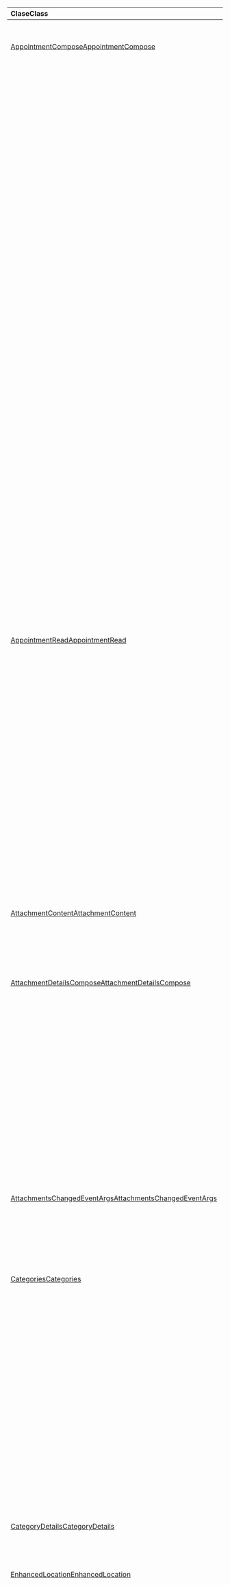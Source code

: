 | <span data-ttu-id="c6b7f-101">Clase</span><span class="sxs-lookup"><span data-stu-id="c6b7f-101">Class</span></span> | <span data-ttu-id="c6b7f-102">Campos</span><span class="sxs-lookup"><span data-stu-id="c6b7f-102">Fields</span></span> | <span data-ttu-id="c6b7f-103">Descripción</span><span class="sxs-lookup"><span data-stu-id="c6b7f-103">Description</span></span> |
|:---|:---|:---|
|[<span data-ttu-id="c6b7f-104">AppointmentCompose</span><span class="sxs-lookup"><span data-stu-id="c6b7f-104">AppointmentCompose</span></span>](/javascript/api/outlook/outlook.appointmentcompose)|[<span data-ttu-id="c6b7f-105">addFileAttachmentFromBase64Async(base64File: string, attachmentName: string, callback?: (asyncResult: Office.AsyncResult <string> ) => void)</span><span class="sxs-lookup"><span data-stu-id="c6b7f-105">addFileAttachmentFromBase64Async(base64File: string, attachmentName: string, callback?: (asyncResult: Office.AsyncResult<string>) => void)</span></span>](/javascript/api/outlook/outlook.appointmentcompose#addfileattachmentfrombase64async-base64file--attachmentname--callback--asyncresult-)|<span data-ttu-id="c6b7f-106">Agrega un archivo a un mensaje o cita como datos adjuntos.</span><span class="sxs-lookup"><span data-stu-id="c6b7f-106">Adds a file to a message or appointment as an attachment.</span></span>|
||[<span data-ttu-id="c6b7f-107">addFileAttachmentFromBase64Async(base64File: string, attachmentName: string, options: Office.AsyncContextOptions & { isInline: boolean }, callback?: (asyncResult: Office.AsyncResult <string> ) => void)</span><span class="sxs-lookup"><span data-stu-id="c6b7f-107">addFileAttachmentFromBase64Async(base64File: string, attachmentName: string, options: Office.AsyncContextOptions &  { isInline: boolean }, callback?: (asyncResult: Office.AsyncResult<string>) => void)</span></span>](/javascript/api/outlook/outlook.appointmentcompose#addfileattachmentfrombase64async-base64file--attachmentname--options--isinline--callback--asyncresult-)|<span data-ttu-id="c6b7f-108">Agrega un archivo a un mensaje o cita como datos adjuntos.</span><span class="sxs-lookup"><span data-stu-id="c6b7f-108">Adds a file to a message or appointment as an attachment.</span></span>|
||[<span data-ttu-id="c6b7f-109">categorías</span><span class="sxs-lookup"><span data-stu-id="c6b7f-109">categories</span></span>](/javascript/api/outlook/outlook.appointmentcompose#categories)|<span data-ttu-id="c6b7f-110">Obtiene un objeto que proporciona métodos para administrar las categorías del elemento.</span><span class="sxs-lookup"><span data-stu-id="c6b7f-110">Gets an object that provides methods for managing the item's categories.</span></span>|
||[<span data-ttu-id="c6b7f-111">enhancedLocation</span><span class="sxs-lookup"><span data-stu-id="c6b7f-111">enhancedLocation</span></span>](/javascript/api/outlook/outlook.appointmentcompose#enhancedlocation)|<span data-ttu-id="c6b7f-112">Obtiene o establece las ubicaciones de la cita.</span><span class="sxs-lookup"><span data-stu-id="c6b7f-112">Gets or sets the locations of the appointment.</span></span>|
||[<span data-ttu-id="c6b7f-113">getAttachmentContentAsync(attachmentId: string, callback?: (asyncResult: Office.AsyncResult <AttachmentContent> ) => void)</span><span class="sxs-lookup"><span data-stu-id="c6b7f-113">getAttachmentContentAsync(attachmentId: string, callback?: (asyncResult: Office.AsyncResult<AttachmentContent>) => void)</span></span>](/javascript/api/outlook/outlook.appointmentcompose#getattachmentcontentasync-attachmentid--callback--asyncresult-)|<span data-ttu-id="c6b7f-114">Obtiene datos adjuntos de un mensaje o cita y lo devuelve como `AttachmentContent` un objeto.</span><span class="sxs-lookup"><span data-stu-id="c6b7f-114">Gets an attachment from a message or appointment and returns it as an `AttachmentContent` object.</span></span>|
||[<span data-ttu-id="c6b7f-115">getAttachmentContentAsync(attachmentId: string, options: Office.AsyncContextOptions, callback?: (asyncResult: Office.AsyncResult <AttachmentContent> ) => void)</span><span class="sxs-lookup"><span data-stu-id="c6b7f-115">getAttachmentContentAsync(attachmentId: string, options: Office.AsyncContextOptions, callback?: (asyncResult: Office.AsyncResult<AttachmentContent>) => void)</span></span>](/javascript/api/outlook/outlook.appointmentcompose#getattachmentcontentasync-attachmentid--options--callback--asyncresult-)|<span data-ttu-id="c6b7f-116">Obtiene datos adjuntos de un mensaje o cita y lo devuelve como `AttachmentContent` un objeto.</span><span class="sxs-lookup"><span data-stu-id="c6b7f-116">Gets an attachment from a message or appointment and returns it as an `AttachmentContent` object.</span></span>|
||<span data-ttu-id="c6b7f-117">[getAttachmentsAsync(callback?: (asyncResult: Office.AsyncResult<AttachmentDetailsCompose[]>) => void)](/javascript/api/outlook/outlook.appointmentcompose#getattachmentsasync-callback--asyncresult-)</span><span class="sxs-lookup"><span data-stu-id="c6b7f-117">[getAttachmentsAsync(callback?: (asyncResult: Office.AsyncResult<AttachmentDetailsCompose[]>) => void)](/javascript/api/outlook/outlook.appointmentcompose#getattachmentsasync-callback--asyncresult-)</span></span>|<span data-ttu-id="c6b7f-118">Obtiene los datos adjuntos del elemento como una matriz.</span><span class="sxs-lookup"><span data-stu-id="c6b7f-118">Gets the item's attachments as an array.</span></span>|
||<span data-ttu-id="c6b7f-119">[getAttachmentsAsync(options: Office.AsyncContextOptions, callback?: (asyncResult: Office.AsyncResult<AttachmentDetailsCompose[]>) => void)](/javascript/api/outlook/outlook.appointmentcompose#getattachmentsasync-options--callback--asyncresult-)</span><span class="sxs-lookup"><span data-stu-id="c6b7f-119">[getAttachmentsAsync(options: Office.AsyncContextOptions, callback?: (asyncResult: Office.AsyncResult<AttachmentDetailsCompose[]>) => void)](/javascript/api/outlook/outlook.appointmentcompose#getattachmentsasync-options--callback--asyncresult-)</span></span>|<span data-ttu-id="c6b7f-120">Obtiene los datos adjuntos del elemento como una matriz.</span><span class="sxs-lookup"><span data-stu-id="c6b7f-120">Gets the item's attachments as an array.</span></span>|
||[<span data-ttu-id="c6b7f-121">getItemIdAsync(callback: (asyncResult: Office.AsyncResult <string> ) => void)</span><span class="sxs-lookup"><span data-stu-id="c6b7f-121">getItemIdAsync(callback: (asyncResult: Office.AsyncResult<string>) => void)</span></span>](/javascript/api/outlook/outlook.appointmentcompose#getitemidasync-callback--asyncresult-)|<span data-ttu-id="c6b7f-122">Obtiene de forma asincrónica el identificador de un elemento guardado.</span><span class="sxs-lookup"><span data-stu-id="c6b7f-122">Asynchronously gets the ID of a saved item.</span></span>|
||[<span data-ttu-id="c6b7f-123">getItemIdAsync(options: Office.AsyncContextOptions, callback: (asyncResult: Office.AsyncResult <string> ) => void)</span><span class="sxs-lookup"><span data-stu-id="c6b7f-123">getItemIdAsync(options: Office.AsyncContextOptions, callback: (asyncResult: Office.AsyncResult<string>) => void)</span></span>](/javascript/api/outlook/outlook.appointmentcompose#getitemidasync-options--callback--asyncresult-)|<span data-ttu-id="c6b7f-124">Obtiene de forma asincrónica el identificador de un elemento guardado.</span><span class="sxs-lookup"><span data-stu-id="c6b7f-124">Asynchronously gets the ID of a saved item.</span></span>|
||[<span data-ttu-id="c6b7f-125">getSharedPropertiesAsync(callback: (asyncResult: Office.AsyncResult <SharedProperties> ) => void)</span><span class="sxs-lookup"><span data-stu-id="c6b7f-125">getSharedPropertiesAsync(callback: (asyncResult: Office.AsyncResult<SharedProperties>) => void)</span></span>](/javascript/api/outlook/outlook.appointmentcompose#getsharedpropertiesasync-callback--asyncresult-)|<span data-ttu-id="c6b7f-126">Obtiene las propiedades de una cita o mensaje en una carpeta compartida.</span><span class="sxs-lookup"><span data-stu-id="c6b7f-126">Gets the properties of an appointment or message in a shared folder.</span></span>|
||[<span data-ttu-id="c6b7f-127">getSharedPropertiesAsync(options: Office.AsyncContextOptions, callback: (asyncResult: Office.AsyncResult <SharedProperties> ) => void)</span><span class="sxs-lookup"><span data-stu-id="c6b7f-127">getSharedPropertiesAsync(options: Office.AsyncContextOptions, callback: (asyncResult: Office.AsyncResult<SharedProperties>) => void)</span></span>](/javascript/api/outlook/outlook.appointmentcompose#getsharedpropertiesasync-options--callback--asyncresult-)|<span data-ttu-id="c6b7f-128">Obtiene las propiedades de una cita o mensaje en una carpeta compartida.</span><span class="sxs-lookup"><span data-stu-id="c6b7f-128">Gets the properties of an appointment or message in a shared folder.</span></span>|
|[<span data-ttu-id="c6b7f-129">AppointmentRead</span><span class="sxs-lookup"><span data-stu-id="c6b7f-129">AppointmentRead</span></span>](/javascript/api/outlook/outlook.appointmentread)|[<span data-ttu-id="c6b7f-130">categorías</span><span class="sxs-lookup"><span data-stu-id="c6b7f-130">categories</span></span>](/javascript/api/outlook/outlook.appointmentread#categories)|<span data-ttu-id="c6b7f-131">Obtiene un objeto que proporciona métodos para administrar las categorías del elemento.</span><span class="sxs-lookup"><span data-stu-id="c6b7f-131">Gets an object that provides methods for managing the item's categories.</span></span>|
||[<span data-ttu-id="c6b7f-132">enhancedLocation</span><span class="sxs-lookup"><span data-stu-id="c6b7f-132">enhancedLocation</span></span>](/javascript/api/outlook/outlook.appointmentread#enhancedlocation)|<span data-ttu-id="c6b7f-133">Obtiene las ubicaciones de una cita.</span><span class="sxs-lookup"><span data-stu-id="c6b7f-133">Gets the locations of an appointment.</span></span>|
||[<span data-ttu-id="c6b7f-134">getAttachmentContentAsync(attachmentId: string, callback?: (asyncResult: Office.AsyncResult <AttachmentContent> ) => void)</span><span class="sxs-lookup"><span data-stu-id="c6b7f-134">getAttachmentContentAsync(attachmentId: string, callback?: (asyncResult: Office.AsyncResult<AttachmentContent>) => void)</span></span>](/javascript/api/outlook/outlook.appointmentread#getattachmentcontentasync-attachmentid--callback--asyncresult-)|<span data-ttu-id="c6b7f-135">Obtiene datos adjuntos de un mensaje o cita y lo devuelve como `AttachmentContent` un objeto.</span><span class="sxs-lookup"><span data-stu-id="c6b7f-135">Gets an attachment from a message or appointment and returns it as an `AttachmentContent` object.</span></span>|
||[<span data-ttu-id="c6b7f-136">getAttachmentContentAsync(attachmentId: string, options: Office.AsyncContextOptions, callback?: (asyncResult: Office.AsyncResult <AttachmentContent> ) => void)</span><span class="sxs-lookup"><span data-stu-id="c6b7f-136">getAttachmentContentAsync(attachmentId: string, options: Office.AsyncContextOptions, callback?: (asyncResult: Office.AsyncResult<AttachmentContent>) => void)</span></span>](/javascript/api/outlook/outlook.appointmentread#getattachmentcontentasync-attachmentid--options--callback--asyncresult-)|<span data-ttu-id="c6b7f-137">Obtiene datos adjuntos de un mensaje o cita y lo devuelve como `AttachmentContent` un objeto.</span><span class="sxs-lookup"><span data-stu-id="c6b7f-137">Gets an attachment from a message or appointment and returns it as an `AttachmentContent` object.</span></span>|
||[<span data-ttu-id="c6b7f-138">getSharedPropertiesAsync(callback: (asyncResult: Office.AsyncResult <SharedProperties> ) => void)</span><span class="sxs-lookup"><span data-stu-id="c6b7f-138">getSharedPropertiesAsync(callback: (asyncResult: Office.AsyncResult<SharedProperties>) => void)</span></span>](/javascript/api/outlook/outlook.appointmentread#getsharedpropertiesasync-callback--asyncresult-)|<span data-ttu-id="c6b7f-139">Obtiene las propiedades de una cita o mensaje en una carpeta compartida.</span><span class="sxs-lookup"><span data-stu-id="c6b7f-139">Gets the properties of an appointment or message in a shared folder.</span></span>|
||[<span data-ttu-id="c6b7f-140">getSharedPropertiesAsync(options: Office.AsyncContextOptions, callback: (asyncResult: Office.AsyncResult <SharedProperties> ) => void)</span><span class="sxs-lookup"><span data-stu-id="c6b7f-140">getSharedPropertiesAsync(options: Office.AsyncContextOptions, callback: (asyncResult: Office.AsyncResult<SharedProperties>) => void)</span></span>](/javascript/api/outlook/outlook.appointmentread#getsharedpropertiesasync-options--callback--asyncresult-)|<span data-ttu-id="c6b7f-141">Obtiene las propiedades de una cita o mensaje en una carpeta compartida.</span><span class="sxs-lookup"><span data-stu-id="c6b7f-141">Gets the properties of an appointment or message in a shared folder.</span></span>|
|[<span data-ttu-id="c6b7f-142">AttachmentContent</span><span class="sxs-lookup"><span data-stu-id="c6b7f-142">AttachmentContent</span></span>](/javascript/api/outlook/outlook.attachmentcontent)|[<span data-ttu-id="c6b7f-143">content</span><span class="sxs-lookup"><span data-stu-id="c6b7f-143">content</span></span>](/javascript/api/outlook/outlook.attachmentcontent#content)|<span data-ttu-id="c6b7f-144">El contenido de un archivo adjunto como una cadena.</span><span class="sxs-lookup"><span data-stu-id="c6b7f-144">The content of an attachment as a string.</span></span>|
||[<span data-ttu-id="c6b7f-145">format</span><span class="sxs-lookup"><span data-stu-id="c6b7f-145">format</span></span>](/javascript/api/outlook/outlook.attachmentcontent#format)|<span data-ttu-id="c6b7f-146">Formato de cadena que se va a usar para el contenido de los datos adjuntos.</span><span class="sxs-lookup"><span data-stu-id="c6b7f-146">The string format to use for an attachment's content.</span></span>|
|[<span data-ttu-id="c6b7f-147">AttachmentDetailsCompose</span><span class="sxs-lookup"><span data-stu-id="c6b7f-147">AttachmentDetailsCompose</span></span>](/javascript/api/outlook/outlook.attachmentdetailscompose)|[<span data-ttu-id="c6b7f-148">attachmentType</span><span class="sxs-lookup"><span data-stu-id="c6b7f-148">attachmentType</span></span>](/javascript/api/outlook/outlook.attachmentdetailscompose#attachmenttype)|<span data-ttu-id="c6b7f-149">Obtiene un valor que indica el tipo de los datos adjuntos.</span><span class="sxs-lookup"><span data-stu-id="c6b7f-149">Gets a value that indicates the type of an attachment.</span></span>|
||[<span data-ttu-id="c6b7f-150">id</span><span class="sxs-lookup"><span data-stu-id="c6b7f-150">id</span></span>](/javascript/api/outlook/outlook.attachmentdetailscompose#id)|<span data-ttu-id="c6b7f-151">Obtiene el índice de los datos adjuntos.</span><span class="sxs-lookup"><span data-stu-id="c6b7f-151">Gets the index of the attachment.</span></span>|
||[<span data-ttu-id="c6b7f-152">isInline</span><span class="sxs-lookup"><span data-stu-id="c6b7f-152">isInline</span></span>](/javascript/api/outlook/outlook.attachmentdetailscompose#isinline)|<span data-ttu-id="c6b7f-153">Obtiene un valor que indica si se deben mostrar los datos adjuntos en el cuerpo del elemento.</span><span class="sxs-lookup"><span data-stu-id="c6b7f-153">Gets a value that indicates whether the attachment should be displayed in the body of the item.</span></span>|
||[<span data-ttu-id="c6b7f-154">name</span><span class="sxs-lookup"><span data-stu-id="c6b7f-154">name</span></span>](/javascript/api/outlook/outlook.attachmentdetailscompose#name)|<span data-ttu-id="c6b7f-155">Obtiene el nombre de los datos adjuntos</span><span class="sxs-lookup"><span data-stu-id="c6b7f-155">Gets the name of the attachment.</span></span>|
||[<span data-ttu-id="c6b7f-156">size</span><span class="sxs-lookup"><span data-stu-id="c6b7f-156">size</span></span>](/javascript/api/outlook/outlook.attachmentdetailscompose#size)|<span data-ttu-id="c6b7f-157">Obtiene el tamaño de los datos adjuntos en bytes.</span><span class="sxs-lookup"><span data-stu-id="c6b7f-157">Gets the size of the attachment in bytes.</span></span>|
||[<span data-ttu-id="c6b7f-158">url</span><span class="sxs-lookup"><span data-stu-id="c6b7f-158">url</span></span>](/javascript/api/outlook/outlook.attachmentdetailscompose#url)|<span data-ttu-id="c6b7f-159">Obtiene la dirección URL de los datos adjuntos si su tipo es `MailboxEnums.AttachmentType.Cloud` .</span><span class="sxs-lookup"><span data-stu-id="c6b7f-159">Gets the url of the attachment if its type is `MailboxEnums.AttachmentType.Cloud`.</span></span>|
|[<span data-ttu-id="c6b7f-160">AttachmentsChangedEventArgs</span><span class="sxs-lookup"><span data-stu-id="c6b7f-160">AttachmentsChangedEventArgs</span></span>](/javascript/api/outlook/outlook.attachmentschangedeventargs)|[<span data-ttu-id="c6b7f-161">attachmentDetails</span><span class="sxs-lookup"><span data-stu-id="c6b7f-161">attachmentDetails</span></span>](/javascript/api/outlook/outlook.attachmentschangedeventargs#attachmentdetails)||
||[<span data-ttu-id="c6b7f-162">attachmentStatus</span><span class="sxs-lookup"><span data-stu-id="c6b7f-162">attachmentStatus</span></span>](/javascript/api/outlook/outlook.attachmentschangedeventargs#attachmentstatus)|<span data-ttu-id="c6b7f-163">Obtiene si los datos adjuntos se agregaron o quitaron.</span><span class="sxs-lookup"><span data-stu-id="c6b7f-163">Gets whether the attachments were added or removed.</span></span>|
||[<span data-ttu-id="c6b7f-164">type</span><span class="sxs-lookup"><span data-stu-id="c6b7f-164">type</span></span>](/javascript/api/outlook/outlook.attachmentschangedeventargs#type)|<span data-ttu-id="c6b7f-165">Obtiene el tipo del evento.</span><span class="sxs-lookup"><span data-stu-id="c6b7f-165">Gets the type of the event.</span></span>|
|[<span data-ttu-id="c6b7f-166">Categories</span><span class="sxs-lookup"><span data-stu-id="c6b7f-166">Categories</span></span>](/javascript/api/outlook/outlook.categories)|<span data-ttu-id="c6b7f-167">[addAsync(categories: string[], callback?: (asyncResult: Office.AsyncResult <void> ) => void)](/javascript/api/outlook/outlook.categories#addasync-categories--callback--asyncresult-)</span><span class="sxs-lookup"><span data-stu-id="c6b7f-167">[addAsync(categories: string[], callback?: (asyncResult: Office.AsyncResult<void>) => void)](/javascript/api/outlook/outlook.categories#addasync-categories--callback--asyncresult-)</span></span>|<span data-ttu-id="c6b7f-168">Agrega categorías a un elemento.</span><span class="sxs-lookup"><span data-stu-id="c6b7f-168">Adds categories to an item.</span></span>|
||<span data-ttu-id="c6b7f-169">[addAsync(categories: string[], options: Office.AsyncContextOptions, callback?: (asyncResult: Office.AsyncResult <void> ) => void)](/javascript/api/outlook/outlook.categories#addasync-categories--options--callback--asyncresult-)</span><span class="sxs-lookup"><span data-stu-id="c6b7f-169">[addAsync(categories: string[], options: Office.AsyncContextOptions, callback?: (asyncResult: Office.AsyncResult<void>) => void)](/javascript/api/outlook/outlook.categories#addasync-categories--options--callback--asyncresult-)</span></span>|<span data-ttu-id="c6b7f-170">Agrega categorías a un elemento.</span><span class="sxs-lookup"><span data-stu-id="c6b7f-170">Adds categories to an item.</span></span>|
||<span data-ttu-id="c6b7f-171">[getAsync(callback: (asyncResult: Office.AsyncResult<CategoryDetails[]>) => void)](/javascript/api/outlook/outlook.categories#getasync-callback--asyncresult-)</span><span class="sxs-lookup"><span data-stu-id="c6b7f-171">[getAsync(callback: (asyncResult: Office.AsyncResult<CategoryDetails[]>) => void)](/javascript/api/outlook/outlook.categories#getasync-callback--asyncresult-)</span></span>|<span data-ttu-id="c6b7f-172">Obtiene las categorías de un elemento.</span><span class="sxs-lookup"><span data-stu-id="c6b7f-172">Gets an item's categories.</span></span>|
||<span data-ttu-id="c6b7f-173">[getAsync(options: Office.AsyncContextOptions, callback: (asyncResult: Office.AsyncResult<CategoryDetails[]>) => void)](/javascript/api/outlook/outlook.categories#getasync-options--callback--asyncresult-)</span><span class="sxs-lookup"><span data-stu-id="c6b7f-173">[getAsync(options: Office.AsyncContextOptions, callback: (asyncResult: Office.AsyncResult<CategoryDetails[]>) => void)](/javascript/api/outlook/outlook.categories#getasync-options--callback--asyncresult-)</span></span>|<span data-ttu-id="c6b7f-174">Obtiene las categorías de un elemento.</span><span class="sxs-lookup"><span data-stu-id="c6b7f-174">Gets an item's categories.</span></span>|
||<span data-ttu-id="c6b7f-175">[removeAsync(categories: string[], callback?: (asyncResult: Office.AsyncResult <void> ) => void)](/javascript/api/outlook/outlook.categories#removeasync-categories--callback--asyncresult-)</span><span class="sxs-lookup"><span data-stu-id="c6b7f-175">[removeAsync(categories: string[], callback?: (asyncResult: Office.AsyncResult<void>) => void)](/javascript/api/outlook/outlook.categories#removeasync-categories--callback--asyncresult-)</span></span>|<span data-ttu-id="c6b7f-176">Quita categorías de un elemento.</span><span class="sxs-lookup"><span data-stu-id="c6b7f-176">Removes categories from an item.</span></span>|
||<span data-ttu-id="c6b7f-177">[removeAsync(categories: string[], options: Office.AsyncContextOptions, callback?: (asyncResult: Office.AsyncResult <void> ) => void)](/javascript/api/outlook/outlook.categories#removeasync-categories--options--callback--asyncresult-)</span><span class="sxs-lookup"><span data-stu-id="c6b7f-177">[removeAsync(categories: string[], options: Office.AsyncContextOptions, callback?: (asyncResult: Office.AsyncResult<void>) => void)](/javascript/api/outlook/outlook.categories#removeasync-categories--options--callback--asyncresult-)</span></span>|<span data-ttu-id="c6b7f-178">Quita categorías de un elemento.</span><span class="sxs-lookup"><span data-stu-id="c6b7f-178">Removes categories from an item.</span></span>|
|[<span data-ttu-id="c6b7f-179">CategoryDetails</span><span class="sxs-lookup"><span data-stu-id="c6b7f-179">CategoryDetails</span></span>](/javascript/api/outlook/outlook.categorydetails)|[<span data-ttu-id="c6b7f-180">color</span><span class="sxs-lookup"><span data-stu-id="c6b7f-180">color</span></span>](/javascript/api/outlook/outlook.categorydetails#color)|<span data-ttu-id="c6b7f-181">Color de la categoría.</span><span class="sxs-lookup"><span data-stu-id="c6b7f-181">The color of the category.</span></span>|
||[<span data-ttu-id="c6b7f-182">displayName</span><span class="sxs-lookup"><span data-stu-id="c6b7f-182">displayName</span></span>](/javascript/api/outlook/outlook.categorydetails#displayname)|<span data-ttu-id="c6b7f-183">Nombre de la categoría.</span><span class="sxs-lookup"><span data-stu-id="c6b7f-183">The name of the category.</span></span>|
|[<span data-ttu-id="c6b7f-184">EnhancedLocation</span><span class="sxs-lookup"><span data-stu-id="c6b7f-184">EnhancedLocation</span></span>](/javascript/api/outlook/outlook.enhancedlocation)|<span data-ttu-id="c6b7f-185">[addAsync(locationIdentifiers: LocationIdentifier[], callback?: (asyncResult: Office.AsyncResult <void> ) => void)](/javascript/api/outlook/outlook.enhancedlocation#addasync-locationidentifiers--callback--asyncresult-)</span><span class="sxs-lookup"><span data-stu-id="c6b7f-185">[addAsync(locationIdentifiers: LocationIdentifier[], callback?: (asyncResult: Office.AsyncResult<void>) => void)](/javascript/api/outlook/outlook.enhancedlocation#addasync-locationidentifiers--callback--asyncresult-)</span></span>|<span data-ttu-id="c6b7f-186">Se agrega al conjunto de ubicaciones asociadas con la cita.</span><span class="sxs-lookup"><span data-stu-id="c6b7f-186">Adds to the set of locations associated with the appointment.</span></span>|
||<span data-ttu-id="c6b7f-187">[addAsync(locationIdentifiers: LocationIdentifier[], opciones: Office.AsyncContextOptions, callback?: (asyncResult: Office.AsyncResult <void> ) => void)](/javascript/api/outlook/outlook.enhancedlocation#addasync-locationidentifiers--options--callback--asyncresult-)</span><span class="sxs-lookup"><span data-stu-id="c6b7f-187">[addAsync(locationIdentifiers: LocationIdentifier[], options: Office.AsyncContextOptions, callback?: (asyncResult: Office.AsyncResult<void>) => void)](/javascript/api/outlook/outlook.enhancedlocation#addasync-locationidentifiers--options--callback--asyncresult-)</span></span>|<span data-ttu-id="c6b7f-188">Se agrega al conjunto de ubicaciones asociadas con la cita.</span><span class="sxs-lookup"><span data-stu-id="c6b7f-188">Adds to the set of locations associated with the appointment.</span></span>|
||<span data-ttu-id="c6b7f-189">[getAsync(callback?: (asyncResult: Office.AsyncResult<LocationDetails[]>) => void)](/javascript/api/outlook/outlook.enhancedlocation#getasync-callback--asyncresult-)</span><span class="sxs-lookup"><span data-stu-id="c6b7f-189">[getAsync(callback?: (asyncResult: Office.AsyncResult<LocationDetails[]>) => void)](/javascript/api/outlook/outlook.enhancedlocation#getasync-callback--asyncresult-)</span></span>|<span data-ttu-id="c6b7f-190">Obtiene el conjunto de ubicaciones asociadas a la cita.</span><span class="sxs-lookup"><span data-stu-id="c6b7f-190">Gets the set of locations associated with the appointment.</span></span>|
||<span data-ttu-id="c6b7f-191">[getAsync(options: Office.AsyncContextOptions, callback?: (asyncResult: Office.AsyncResult<LocationDetails[]>) => void)](/javascript/api/outlook/outlook.enhancedlocation#getasync-options--callback--asyncresult-)</span><span class="sxs-lookup"><span data-stu-id="c6b7f-191">[getAsync(options: Office.AsyncContextOptions, callback?: (asyncResult: Office.AsyncResult<LocationDetails[]>) => void)](/javascript/api/outlook/outlook.enhancedlocation#getasync-options--callback--asyncresult-)</span></span>|<span data-ttu-id="c6b7f-192">Obtiene el conjunto de ubicaciones asociadas a la cita.</span><span class="sxs-lookup"><span data-stu-id="c6b7f-192">Gets the set of locations associated with the appointment.</span></span>|
||<span data-ttu-id="c6b7f-193">[removeAsync(locationIdentifiers: LocationIdentifier[], callback?: (asyncResult: Office.AsyncResult <void> ) => void)](/javascript/api/outlook/outlook.enhancedlocation#removeasync-locationidentifiers--callback--asyncresult-)</span><span class="sxs-lookup"><span data-stu-id="c6b7f-193">[removeAsync(locationIdentifiers: LocationIdentifier[], callback?: (asyncResult: Office.AsyncResult<void>) => void)](/javascript/api/outlook/outlook.enhancedlocation#removeasync-locationidentifiers--callback--asyncresult-)</span></span>|<span data-ttu-id="c6b7f-194">Quita el conjunto de ubicaciones asociadas a la cita.</span><span class="sxs-lookup"><span data-stu-id="c6b7f-194">Removes the set of locations associated with the appointment.</span></span>|
||<span data-ttu-id="c6b7f-195">[removeAsync(locationIdentifiers: LocationIdentifier[], opciones: Office.AsyncContextOptions, callback?: (asyncResult: Office.AsyncResult <void> ) => void)](/javascript/api/outlook/outlook.enhancedlocation#removeasync-locationidentifiers--options--callback--asyncresult-)</span><span class="sxs-lookup"><span data-stu-id="c6b7f-195">[removeAsync(locationIdentifiers: LocationIdentifier[], options: Office.AsyncContextOptions, callback?: (asyncResult: Office.AsyncResult<void>) => void)](/javascript/api/outlook/outlook.enhancedlocation#removeasync-locationidentifiers--options--callback--asyncresult-)</span></span>|<span data-ttu-id="c6b7f-196">Quita el conjunto de ubicaciones asociadas a la cita.</span><span class="sxs-lookup"><span data-stu-id="c6b7f-196">Removes the set of locations associated with the appointment.</span></span>|
|[<span data-ttu-id="c6b7f-197">EnhancedLocationsChangedEventArgs</span><span class="sxs-lookup"><span data-stu-id="c6b7f-197">EnhancedLocationsChangedEventArgs</span></span>](/javascript/api/outlook/outlook.enhancedlocationschangedeventargs)|[<span data-ttu-id="c6b7f-198">enhancedLocations</span><span class="sxs-lookup"><span data-stu-id="c6b7f-198">enhancedLocations</span></span>](/javascript/api/outlook/outlook.enhancedlocationschangedeventargs#enhancedlocations)|<span data-ttu-id="c6b7f-199">Obtiene el conjunto de ubicaciones mejoradas.</span><span class="sxs-lookup"><span data-stu-id="c6b7f-199">Gets the set of enhanced locations.</span></span>|
||[<span data-ttu-id="c6b7f-200">type</span><span class="sxs-lookup"><span data-stu-id="c6b7f-200">type</span></span>](/javascript/api/outlook/outlook.enhancedlocationschangedeventargs#type)|<span data-ttu-id="c6b7f-201">Obtiene el tipo del evento.</span><span class="sxs-lookup"><span data-stu-id="c6b7f-201">Gets the type of the event.</span></span>|
|[<span data-ttu-id="c6b7f-202">InternetHeaders</span><span class="sxs-lookup"><span data-stu-id="c6b7f-202">InternetHeaders</span></span>](/javascript/api/outlook/outlook.internetheaders)|<span data-ttu-id="c6b7f-203">[getAsync(names: string[], callback?: (asyncResult: Office.AsyncResult <InternetHeaders> ) => void)](/javascript/api/outlook/outlook.internetheaders#getasync-names--callback--asyncresult-)</span><span class="sxs-lookup"><span data-stu-id="c6b7f-203">[getAsync(names: string[], callback?: (asyncResult: Office.AsyncResult<InternetHeaders>) => void)](/javascript/api/outlook/outlook.internetheaders#getasync-names--callback--asyncresult-)</span></span>|<span data-ttu-id="c6b7f-204">Dado una matriz de nombres de encabezado de Internet, este método devuelve un diccionario que contiene esos encabezados de Internet y sus valores.</span><span class="sxs-lookup"><span data-stu-id="c6b7f-204">Given an array of internet header names, this method returns a dictionary containing those internet headers and their values.</span></span>|
||<span data-ttu-id="c6b7f-205">[getAsync(names: string[], options: Office.AsyncContextOptions, callback?: (asyncResult: Office.AsyncResult <InternetHeaders> ) => void)](/javascript/api/outlook/outlook.internetheaders#getasync-names--options--callback--asyncresult-)</span><span class="sxs-lookup"><span data-stu-id="c6b7f-205">[getAsync(names: string[], options: Office.AsyncContextOptions, callback?: (asyncResult: Office.AsyncResult<InternetHeaders>) => void)](/javascript/api/outlook/outlook.internetheaders#getasync-names--options--callback--asyncresult-)</span></span>|<span data-ttu-id="c6b7f-206">Dado una matriz de nombres de encabezado de Internet, este método devuelve un diccionario que contiene esos encabezados de Internet y sus valores.</span><span class="sxs-lookup"><span data-stu-id="c6b7f-206">Given an array of internet header names, this method returns a dictionary containing those internet headers and their values.</span></span>|
||<span data-ttu-id="c6b7f-207">[removeAsync(names: string[], callback?: (asyncResult: Office.AsyncResult <InternetHeaders> ) => void)](/javascript/api/outlook/outlook.internetheaders#removeasync-names--callback--asyncresult-)</span><span class="sxs-lookup"><span data-stu-id="c6b7f-207">[removeAsync(names: string[], callback?: (asyncResult: Office.AsyncResult<InternetHeaders>) => void)](/javascript/api/outlook/outlook.internetheaders#removeasync-names--callback--asyncresult-)</span></span>|<span data-ttu-id="c6b7f-208">Dado una matriz de nombres de encabezado de Internet, este método quita los encabezados especificados de la colección de encabezados de Internet.</span><span class="sxs-lookup"><span data-stu-id="c6b7f-208">Given an array of internet header names, this method removes the specified headers from the internet header collection.</span></span>|
||<span data-ttu-id="c6b7f-209">[removeAsync(names: string[], options: Office.AsyncContextOptions, callback?: (asyncResult: Office.AsyncResult <InternetHeaders> ) => void)](/javascript/api/outlook/outlook.internetheaders#removeasync-names--options--callback--asyncresult-)</span><span class="sxs-lookup"><span data-stu-id="c6b7f-209">[removeAsync(names: string[], options: Office.AsyncContextOptions, callback?: (asyncResult: Office.AsyncResult<InternetHeaders>) => void)](/javascript/api/outlook/outlook.internetheaders#removeasync-names--options--callback--asyncresult-)</span></span>|<span data-ttu-id="c6b7f-210">Dado una matriz de nombres de encabezado de Internet, este método quita los encabezados especificados de la colección de encabezados de Internet.</span><span class="sxs-lookup"><span data-stu-id="c6b7f-210">Given an array of internet header names, this method removes the specified headers from the internet header collection.</span></span>|
||[<span data-ttu-id="c6b7f-211">setAsync(headers: Object, callback?: (asyncResult: Office.AsyncResult <void> ) => void)</span><span class="sxs-lookup"><span data-stu-id="c6b7f-211">setAsync(headers: Object, callback?: (asyncResult: Office.AsyncResult<void>) => void)</span></span>](/javascript/api/outlook/outlook.internetheaders#setasync-headers--callback--asyncresult-)|<span data-ttu-id="c6b7f-212">Establece los encabezados de Internet especificados en los valores especificados.</span><span class="sxs-lookup"><span data-stu-id="c6b7f-212">Sets the specified internet headers to the specified values.</span></span>|
||[<span data-ttu-id="c6b7f-213">setAsync(headers: Object, options: Office.AsyncContextOptions, callback?: (asyncResult: Office.AsyncResult <void> ) => void)</span><span class="sxs-lookup"><span data-stu-id="c6b7f-213">setAsync(headers: Object, options: Office.AsyncContextOptions, callback?: (asyncResult: Office.AsyncResult<void>) => void)</span></span>](/javascript/api/outlook/outlook.internetheaders#setasync-headers--options--callback--asyncresult-)|<span data-ttu-id="c6b7f-214">Establece los encabezados de Internet especificados en los valores especificados.</span><span class="sxs-lookup"><span data-stu-id="c6b7f-214">Sets the specified internet headers to the specified values.</span></span>|
|[<span data-ttu-id="c6b7f-215">LocationDetails</span><span class="sxs-lookup"><span data-stu-id="c6b7f-215">LocationDetails</span></span>](/javascript/api/outlook/outlook.locationdetails)|[<span data-ttu-id="c6b7f-216">displayName</span><span class="sxs-lookup"><span data-stu-id="c6b7f-216">displayName</span></span>](/javascript/api/outlook/outlook.locationdetails#displayname)|<span data-ttu-id="c6b7f-217">Nombre para mostrar de la ubicación.</span><span class="sxs-lookup"><span data-stu-id="c6b7f-217">The location's display name.</span></span>|
||[<span data-ttu-id="c6b7f-218">emailAddress</span><span class="sxs-lookup"><span data-stu-id="c6b7f-218">emailAddress</span></span>](/javascript/api/outlook/outlook.locationdetails#emailaddress)|<span data-ttu-id="c6b7f-219">La dirección de correo electrónico asociada a la ubicación.</span><span class="sxs-lookup"><span data-stu-id="c6b7f-219">The email address associated with the location.</span></span>|
||[<span data-ttu-id="c6b7f-220">locationIdentifier</span><span class="sxs-lookup"><span data-stu-id="c6b7f-220">locationIdentifier</span></span>](/javascript/api/outlook/outlook.locationdetails#locationidentifier)|<span data-ttu-id="c6b7f-221">El `LocationIdentifier` de la ubicación.</span><span class="sxs-lookup"><span data-stu-id="c6b7f-221">The `LocationIdentifier` of the location.</span></span>|
|[<span data-ttu-id="c6b7f-222">LocationIdentifier</span><span class="sxs-lookup"><span data-stu-id="c6b7f-222">LocationIdentifier</span></span>](/javascript/api/outlook/outlook.locationidentifier)|[<span data-ttu-id="c6b7f-223">id</span><span class="sxs-lookup"><span data-stu-id="c6b7f-223">id</span></span>](/javascript/api/outlook/outlook.locationidentifier#id)|<span data-ttu-id="c6b7f-224">Id. único de la ubicación.</span><span class="sxs-lookup"><span data-stu-id="c6b7f-224">The location's unique ID.</span></span>|
||[<span data-ttu-id="c6b7f-225">type</span><span class="sxs-lookup"><span data-stu-id="c6b7f-225">type</span></span>](/javascript/api/outlook/outlook.locationidentifier#type)|<span data-ttu-id="c6b7f-226">Tipo de ubicación.</span><span class="sxs-lookup"><span data-stu-id="c6b7f-226">The location's type.</span></span>|
|[<span data-ttu-id="c6b7f-227">Buzón</span><span class="sxs-lookup"><span data-stu-id="c6b7f-227">Mailbox</span></span>](/javascript/api/outlook/outlook.mailbox)|[<span data-ttu-id="c6b7f-228">masterCategories</span><span class="sxs-lookup"><span data-stu-id="c6b7f-228">masterCategories</span></span>](/javascript/api/outlook/outlook.mailbox#mastercategories)|<span data-ttu-id="c6b7f-229">Obtiene un objeto que proporciona métodos para administrar la lista maestra de categorías asociada a un buzón.</span><span class="sxs-lookup"><span data-stu-id="c6b7f-229">Gets an object that provides methods to manage the categories master list associated with a mailbox.</span></span>|
|[<span data-ttu-id="c6b7f-230">MasterCategories</span><span class="sxs-lookup"><span data-stu-id="c6b7f-230">MasterCategories</span></span>](/javascript/api/outlook/outlook.mastercategories)|<span data-ttu-id="c6b7f-231">[addAsync(categories: CategoryDetails[], callback?: (asyncResult: Office.AsyncResult <void> ) => void)](/javascript/api/outlook/outlook.mastercategories#addasync-categories--callback--asyncresult-)</span><span class="sxs-lookup"><span data-stu-id="c6b7f-231">[addAsync(categories: CategoryDetails[], callback?: (asyncResult: Office.AsyncResult<void>) => void)](/javascript/api/outlook/outlook.mastercategories#addasync-categories--callback--asyncresult-)</span></span>|<span data-ttu-id="c6b7f-232">Agrega categorías a la lista maestra de un buzón.</span><span class="sxs-lookup"><span data-stu-id="c6b7f-232">Adds categories to the master list on a mailbox.</span></span>|
||<span data-ttu-id="c6b7f-233">[addAsync(categories: CategoryDetails[], options: Office.AsyncContextOptions, callback?: (asyncResult: Office.AsyncResult <void> ) => void)](/javascript/api/outlook/outlook.mastercategories#addasync-categories--options--callback--asyncresult-)</span><span class="sxs-lookup"><span data-stu-id="c6b7f-233">[addAsync(categories: CategoryDetails[], options: Office.AsyncContextOptions, callback?: (asyncResult: Office.AsyncResult<void>) => void)](/javascript/api/outlook/outlook.mastercategories#addasync-categories--options--callback--asyncresult-)</span></span>|<span data-ttu-id="c6b7f-234">Agrega categorías a la lista maestra de un buzón.</span><span class="sxs-lookup"><span data-stu-id="c6b7f-234">Adds categories to the master list on a mailbox.</span></span>|
||<span data-ttu-id="c6b7f-235">[getAsync(callback: (asyncResult: Office.AsyncResult<CategoryDetails[]>) => void)](/javascript/api/outlook/outlook.mastercategories#getasync-callback--asyncresult-)</span><span class="sxs-lookup"><span data-stu-id="c6b7f-235">[getAsync(callback: (asyncResult: Office.AsyncResult<CategoryDetails[]>) => void)](/javascript/api/outlook/outlook.mastercategories#getasync-callback--asyncresult-)</span></span>|<span data-ttu-id="c6b7f-236">Obtiene la lista maestra de categorías de un buzón.</span><span class="sxs-lookup"><span data-stu-id="c6b7f-236">Gets the master list of categories on a mailbox.</span></span>|
||<span data-ttu-id="c6b7f-237">[getAsync(options: Office.AsyncContextOptions, callback: (asyncResult: Office.AsyncResult<CategoryDetails[]>) => void)](/javascript/api/outlook/outlook.mastercategories#getasync-options--callback--asyncresult-)</span><span class="sxs-lookup"><span data-stu-id="c6b7f-237">[getAsync(options: Office.AsyncContextOptions, callback: (asyncResult: Office.AsyncResult<CategoryDetails[]>) => void)](/javascript/api/outlook/outlook.mastercategories#getasync-options--callback--asyncresult-)</span></span>|<span data-ttu-id="c6b7f-238">Obtiene la lista maestra de categorías de un buzón.</span><span class="sxs-lookup"><span data-stu-id="c6b7f-238">Gets the master list of categories on a mailbox.</span></span>|
||<span data-ttu-id="c6b7f-239">[removeAsync(categories: string[], callback?: (asyncResult: Office.AsyncResult <void> ) => void)](/javascript/api/outlook/outlook.mastercategories#removeasync-categories--callback--asyncresult-)</span><span class="sxs-lookup"><span data-stu-id="c6b7f-239">[removeAsync(categories: string[], callback?: (asyncResult: Office.AsyncResult<void>) => void)](/javascript/api/outlook/outlook.mastercategories#removeasync-categories--callback--asyncresult-)</span></span>|<span data-ttu-id="c6b7f-240">Quita categorías de la lista maestra de un buzón.</span><span class="sxs-lookup"><span data-stu-id="c6b7f-240">Removes categories from the master list on a mailbox.</span></span>|
||<span data-ttu-id="c6b7f-241">[removeAsync(categories: string[], options: Office.AsyncContextOptions, callback?: (asyncResult: Office.AsyncResult <void> ) => void)](/javascript/api/outlook/outlook.mastercategories#removeasync-categories--options--callback--asyncresult-)</span><span class="sxs-lookup"><span data-stu-id="c6b7f-241">[removeAsync(categories: string[], options: Office.AsyncContextOptions, callback?: (asyncResult: Office.AsyncResult<void>) => void)](/javascript/api/outlook/outlook.mastercategories#removeasync-categories--options--callback--asyncresult-)</span></span>|<span data-ttu-id="c6b7f-242">Quita categorías de la lista maestra de un buzón.</span><span class="sxs-lookup"><span data-stu-id="c6b7f-242">Removes categories from the master list on a mailbox.</span></span>|
|[<span data-ttu-id="c6b7f-243">MessageCompose</span><span class="sxs-lookup"><span data-stu-id="c6b7f-243">MessageCompose</span></span>](/javascript/api/outlook/outlook.messagecompose)|[<span data-ttu-id="c6b7f-244">addFileAttachmentFromBase64Async(base64File: string, attachmentName: string, callback?: (asyncResult: Office.AsyncResult <string> ) => void)</span><span class="sxs-lookup"><span data-stu-id="c6b7f-244">addFileAttachmentFromBase64Async(base64File: string, attachmentName: string, callback?: (asyncResult: Office.AsyncResult<string>) => void)</span></span>](/javascript/api/outlook/outlook.messagecompose#addfileattachmentfrombase64async-base64file--attachmentname--callback--asyncresult-)|<span data-ttu-id="c6b7f-245">Agrega un archivo a un mensaje o cita como datos adjuntos.</span><span class="sxs-lookup"><span data-stu-id="c6b7f-245">Adds a file to a message or appointment as an attachment.</span></span>|
||[<span data-ttu-id="c6b7f-246">addFileAttachmentFromBase64Async(base64File: string, attachmentName: string, options: Office.AsyncContextOptions & { isInline: boolean }, callback?: (asyncResult: Office.AsyncResult <string> ) => void)</span><span class="sxs-lookup"><span data-stu-id="c6b7f-246">addFileAttachmentFromBase64Async(base64File: string, attachmentName: string, options: Office.AsyncContextOptions & { isInline: boolean }, callback?: (asyncResult: Office.AsyncResult<string>) => void)</span></span>](/javascript/api/outlook/outlook.messagecompose#addfileattachmentfrombase64async-base64file--attachmentname--options--isinline--callback--asyncresult-)|<span data-ttu-id="c6b7f-247">Agrega un archivo a un mensaje o cita como datos adjuntos.</span><span class="sxs-lookup"><span data-stu-id="c6b7f-247">Adds a file to a message or appointment as an attachment.</span></span>|
||[<span data-ttu-id="c6b7f-248">categorías</span><span class="sxs-lookup"><span data-stu-id="c6b7f-248">categories</span></span>](/javascript/api/outlook/outlook.messagecompose#categories)|<span data-ttu-id="c6b7f-249">Obtiene un objeto que proporciona métodos para administrar las categorías del elemento.</span><span class="sxs-lookup"><span data-stu-id="c6b7f-249">Gets an object that provides methods for managing the item's categories.</span></span>|
||[<span data-ttu-id="c6b7f-250">getAttachmentContentAsync(attachmentId: string, callback?: (asyncResult: Office.AsyncResult <AttachmentContent> ) => void)</span><span class="sxs-lookup"><span data-stu-id="c6b7f-250">getAttachmentContentAsync(attachmentId: string, callback?: (asyncResult: Office.AsyncResult<AttachmentContent>) => void)</span></span>](/javascript/api/outlook/outlook.messagecompose#getattachmentcontentasync-attachmentid--callback--asyncresult-)|<span data-ttu-id="c6b7f-251">Obtiene datos adjuntos de un mensaje o cita y lo devuelve como `AttachmentContent` un objeto.</span><span class="sxs-lookup"><span data-stu-id="c6b7f-251">Gets an attachment from a message or appointment and returns it as an `AttachmentContent` object.</span></span>|
||[<span data-ttu-id="c6b7f-252">getAttachmentContentAsync(attachmentId: string, options: Office.AsyncContextOptions, callback?: (asyncResult: Office.AsyncResult <AttachmentContent> ) => void)</span><span class="sxs-lookup"><span data-stu-id="c6b7f-252">getAttachmentContentAsync(attachmentId: string, options: Office.AsyncContextOptions, callback?: (asyncResult: Office.AsyncResult<AttachmentContent>) => void)</span></span>](/javascript/api/outlook/outlook.messagecompose#getattachmentcontentasync-attachmentid--options--callback--asyncresult-)|<span data-ttu-id="c6b7f-253">Obtiene datos adjuntos de un mensaje o cita y lo devuelve como `AttachmentContent` un objeto.</span><span class="sxs-lookup"><span data-stu-id="c6b7f-253">Gets an attachment from a message or appointment and returns it as an `AttachmentContent` object.</span></span>|
||<span data-ttu-id="c6b7f-254">[getAttachmentsAsync(callback?: (asyncResult: Office.AsyncResult<AttachmentDetailsCompose[]>) => void)](/javascript/api/outlook/outlook.messagecompose#getattachmentsasync-callback--asyncresult-)</span><span class="sxs-lookup"><span data-stu-id="c6b7f-254">[getAttachmentsAsync(callback?: (asyncResult: Office.AsyncResult<AttachmentDetailsCompose[]>) => void)](/javascript/api/outlook/outlook.messagecompose#getattachmentsasync-callback--asyncresult-)</span></span>|<span data-ttu-id="c6b7f-255">Obtiene los datos adjuntos del elemento como una matriz.</span><span class="sxs-lookup"><span data-stu-id="c6b7f-255">Gets the item's attachments as an array.</span></span>|
||<span data-ttu-id="c6b7f-256">[getAttachmentsAsync(options: Office.AsyncContextOptions, callback?: (asyncResult: Office.AsyncResult<AttachmentDetailsCompose[]>) => void)](/javascript/api/outlook/outlook.messagecompose#getattachmentsasync-options--callback--asyncresult-)</span><span class="sxs-lookup"><span data-stu-id="c6b7f-256">[getAttachmentsAsync(options: Office.AsyncContextOptions, callback?: (asyncResult: Office.AsyncResult<AttachmentDetailsCompose[]>) => void)](/javascript/api/outlook/outlook.messagecompose#getattachmentsasync-options--callback--asyncresult-)</span></span>|<span data-ttu-id="c6b7f-257">Obtiene los datos adjuntos del elemento como una matriz.</span><span class="sxs-lookup"><span data-stu-id="c6b7f-257">Gets the item's attachments as an array.</span></span>|
||[<span data-ttu-id="c6b7f-258">getItemIdAsync(callback: (asyncResult: Office.AsyncResult <string> ) => void)</span><span class="sxs-lookup"><span data-stu-id="c6b7f-258">getItemIdAsync(callback: (asyncResult: Office.AsyncResult<string>) => void)</span></span>](/javascript/api/outlook/outlook.messagecompose#getitemidasync-callback--asyncresult-)|<span data-ttu-id="c6b7f-259">Obtiene de forma asincrónica el identificador de un elemento guardado.</span><span class="sxs-lookup"><span data-stu-id="c6b7f-259">Asynchronously gets the ID of a saved item.</span></span>|
||[<span data-ttu-id="c6b7f-260">getItemIdAsync(options: Office.AsyncContextOptions, callback: (asyncResult: Office.AsyncResult <string> ) => void)</span><span class="sxs-lookup"><span data-stu-id="c6b7f-260">getItemIdAsync(options: Office.AsyncContextOptions, callback: (asyncResult: Office.AsyncResult<string>) => void)</span></span>](/javascript/api/outlook/outlook.messagecompose#getitemidasync-options--callback--asyncresult-)|<span data-ttu-id="c6b7f-261">Obtiene de forma asincrónica el identificador de un elemento guardado.</span><span class="sxs-lookup"><span data-stu-id="c6b7f-261">Asynchronously gets the ID of a saved item.</span></span>|
||[<span data-ttu-id="c6b7f-262">getSharedPropertiesAsync(callback: (asyncResult: Office.AsyncResult <SharedProperties> ) => void)</span><span class="sxs-lookup"><span data-stu-id="c6b7f-262">getSharedPropertiesAsync(callback: (asyncResult: Office.AsyncResult<SharedProperties>) => void)</span></span>](/javascript/api/outlook/outlook.messagecompose#getsharedpropertiesasync-callback--asyncresult-)|<span data-ttu-id="c6b7f-263">Obtiene las propiedades de una cita o mensaje en una carpeta compartida.</span><span class="sxs-lookup"><span data-stu-id="c6b7f-263">Gets the properties of an appointment or message in a shared folder.</span></span>|
||[<span data-ttu-id="c6b7f-264">getSharedPropertiesAsync(options: Office.AsyncContextOptions, callback: (asyncResult: Office.AsyncResult <SharedProperties> ) => void)</span><span class="sxs-lookup"><span data-stu-id="c6b7f-264">getSharedPropertiesAsync(options: Office.AsyncContextOptions, callback: (asyncResult: Office.AsyncResult<SharedProperties>) => void)</span></span>](/javascript/api/outlook/outlook.messagecompose#getsharedpropertiesasync-options--callback--asyncresult-)|<span data-ttu-id="c6b7f-265">Obtiene las propiedades de una cita o mensaje en una carpeta compartida.</span><span class="sxs-lookup"><span data-stu-id="c6b7f-265">Gets the properties of an appointment or message in a shared folder.</span></span>|
||[<span data-ttu-id="c6b7f-266">internetHeaders</span><span class="sxs-lookup"><span data-stu-id="c6b7f-266">internetHeaders</span></span>](/javascript/api/outlook/outlook.messagecompose#internetheaders)|<span data-ttu-id="c6b7f-267">Obtiene o establece los encabezados de Internet personalizados de un mensaje.</span><span class="sxs-lookup"><span data-stu-id="c6b7f-267">Gets or sets the custom internet headers of a message.</span></span>|
|[<span data-ttu-id="c6b7f-268">MessageRead</span><span class="sxs-lookup"><span data-stu-id="c6b7f-268">MessageRead</span></span>](/javascript/api/outlook/outlook.messageread)|[<span data-ttu-id="c6b7f-269">categorías</span><span class="sxs-lookup"><span data-stu-id="c6b7f-269">categories</span></span>](/javascript/api/outlook/outlook.messageread#categories)|<span data-ttu-id="c6b7f-270">Obtiene un objeto que proporciona métodos para administrar las categorías del elemento.</span><span class="sxs-lookup"><span data-stu-id="c6b7f-270">Gets an object that provides methods for managing the item's categories.</span></span>|
||[<span data-ttu-id="c6b7f-271">getAllInternetHeadersAsync(callback?: (asyncResult: Office.AsyncResult <string> ) => void)</span><span class="sxs-lookup"><span data-stu-id="c6b7f-271">getAllInternetHeadersAsync(callback?: (asyncResult: Office.AsyncResult<string>) => void)</span></span>](/javascript/api/outlook/outlook.messageread#getallinternetheadersasync-callback--asyncresult-)|<span data-ttu-id="c6b7f-272">Obtiene todos los encabezados de Internet del mensaje como una cadena.</span><span class="sxs-lookup"><span data-stu-id="c6b7f-272">Gets all the internet headers for the message as a string.</span></span>|
||[<span data-ttu-id="c6b7f-273">getAllInternetHeadersAsync(options: Office.AsyncContextOptions, callback?: (asyncResult: Office.AsyncResult <string> ) => void)</span><span class="sxs-lookup"><span data-stu-id="c6b7f-273">getAllInternetHeadersAsync(options: Office.AsyncContextOptions, callback?: (asyncResult: Office.AsyncResult<string>) => void)</span></span>](/javascript/api/outlook/outlook.messageread#getallinternetheadersasync-options--callback--asyncresult-)|<span data-ttu-id="c6b7f-274">Obtiene todos los encabezados de Internet del mensaje como una cadena.</span><span class="sxs-lookup"><span data-stu-id="c6b7f-274">Gets all the internet headers for the message as a string.</span></span>|
||[<span data-ttu-id="c6b7f-275">getAttachmentContentAsync(attachmentId: string, callback?: (asyncResult: Office.AsyncResult <AttachmentContent> ) => void)</span><span class="sxs-lookup"><span data-stu-id="c6b7f-275">getAttachmentContentAsync(attachmentId: string, callback?: (asyncResult: Office.AsyncResult<AttachmentContent>) => void)</span></span>](/javascript/api/outlook/outlook.messageread#getattachmentcontentasync-attachmentid--callback--asyncresult-)|<span data-ttu-id="c6b7f-276">Obtiene datos adjuntos de un mensaje o cita y lo devuelve como `AttachmentContent` un objeto.</span><span class="sxs-lookup"><span data-stu-id="c6b7f-276">Gets an attachment from a message or appointment and returns it as an `AttachmentContent` object.</span></span>|
||[<span data-ttu-id="c6b7f-277">getAttachmentContentAsync(attachmentId: string, options: Office.AsyncContextOptions, callback?: (asyncResult: Office.AsyncResult <AttachmentContent> ) => void)</span><span class="sxs-lookup"><span data-stu-id="c6b7f-277">getAttachmentContentAsync(attachmentId: string, options: Office.AsyncContextOptions, callback?: (asyncResult: Office.AsyncResult<AttachmentContent>) => void)</span></span>](/javascript/api/outlook/outlook.messageread#getattachmentcontentasync-attachmentid--options--callback--asyncresult-)|<span data-ttu-id="c6b7f-278">Obtiene datos adjuntos de un mensaje o cita y lo devuelve como `AttachmentContent` un objeto.</span><span class="sxs-lookup"><span data-stu-id="c6b7f-278">Gets an attachment from a message or appointment and returns it as an `AttachmentContent` object.</span></span>|
||[<span data-ttu-id="c6b7f-279">getSharedPropertiesAsync(callback: (asyncResult: Office.AsyncResult <SharedProperties> ) => void)</span><span class="sxs-lookup"><span data-stu-id="c6b7f-279">getSharedPropertiesAsync(callback: (asyncResult: Office.AsyncResult<SharedProperties>) => void)</span></span>](/javascript/api/outlook/outlook.messageread#getsharedpropertiesasync-callback--asyncresult-)|<span data-ttu-id="c6b7f-280">Obtiene las propiedades de una cita o mensaje en una carpeta compartida.</span><span class="sxs-lookup"><span data-stu-id="c6b7f-280">Gets the properties of an appointment or message in a shared folder.</span></span>|
||[<span data-ttu-id="c6b7f-281">getSharedPropertiesAsync(options: Office.AsyncContextOptions, callback: (asyncResult: Office.AsyncResult <SharedProperties> ) => void)</span><span class="sxs-lookup"><span data-stu-id="c6b7f-281">getSharedPropertiesAsync(options: Office.AsyncContextOptions, callback: (asyncResult: Office.AsyncResult<SharedProperties>) => void)</span></span>](/javascript/api/outlook/outlook.messageread#getsharedpropertiesasync-options--callback--asyncresult-)|<span data-ttu-id="c6b7f-282">Obtiene las propiedades de una cita o mensaje en una carpeta compartida.</span><span class="sxs-lookup"><span data-stu-id="c6b7f-282">Gets the properties of an appointment or message in a shared folder.</span></span>|
|[<span data-ttu-id="c6b7f-283">SharedProperties</span><span class="sxs-lookup"><span data-stu-id="c6b7f-283">SharedProperties</span></span>](/javascript/api/outlook/outlook.sharedproperties)|[<span data-ttu-id="c6b7f-284">delegatePermissions</span><span class="sxs-lookup"><span data-stu-id="c6b7f-284">delegatePermissions</span></span>](/javascript/api/outlook/outlook.sharedproperties#delegatepermissions)|<span data-ttu-id="c6b7f-285">Los permisos que el delegado tiene en una carpeta compartida.</span><span class="sxs-lookup"><span data-stu-id="c6b7f-285">The permissions that the delegate has on a shared folder.</span></span>|
||[<span data-ttu-id="c6b7f-286">owner</span><span class="sxs-lookup"><span data-stu-id="c6b7f-286">owner</span></span>](/javascript/api/outlook/outlook.sharedproperties#owner)|<span data-ttu-id="c6b7f-287">Dirección de correo electrónico del propietario de un elemento compartido.</span><span class="sxs-lookup"><span data-stu-id="c6b7f-287">The email address of the owner of a shared item.</span></span>|
||[<span data-ttu-id="c6b7f-288">targetMailbox</span><span class="sxs-lookup"><span data-stu-id="c6b7f-288">targetMailbox</span></span>](/javascript/api/outlook/outlook.sharedproperties#targetmailbox)|<span data-ttu-id="c6b7f-289">Ubicación del buzón del propietario para el acceso del delegado.</span><span class="sxs-lookup"><span data-stu-id="c6b7f-289">The location of the owner's mailbox for the delegate's access.</span></span>|
||[<span data-ttu-id="c6b7f-290">targetRestUrl</span><span class="sxs-lookup"><span data-stu-id="c6b7f-290">targetRestUrl</span></span>](/javascript/api/outlook/outlook.sharedproperties#targetresturl)|<span data-ttu-id="c6b7f-291">Dirección URL base de la API de REST (actualmente https://outlook.office.com/api) .</span><span class="sxs-lookup"><span data-stu-id="c6b7f-291">The REST API's base URL (currently https://outlook.office.com/api).</span></span>|
